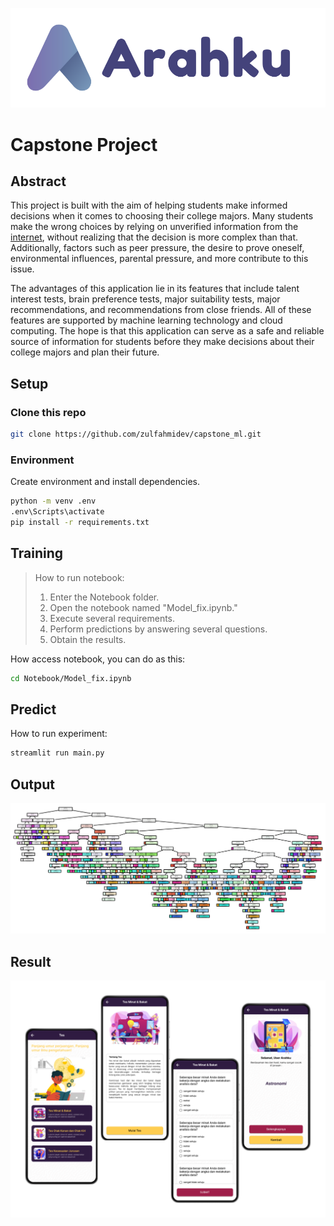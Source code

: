 ![Logo Transparent white](https://github.com/zulfahmidev/capstone_ml/blob/6298e28afa35ab2c73baefb64e965ab6c97a621d/src/public/Arahku-removebg-preview.png)

# Capstone Project

## Abstract

This project is built with the aim of helping students make informed decisions when it comes to choosing their college majors. Many students make the wrong choices by relying on unverified information from the [internet](https://www.detik.com/edu/detikpedia/d-5828770/87-persen-mahasiswa-ri-merasa-salah-jurusan-apa-sebabnya), without realizing that the decision is more complex than that. Additionally, factors such as peer pressure, the desire to prove oneself, environmental influences, parental pressure, and more contribute to this issue. 

The advantages of this application lie in its features that include talent interest tests, brain preference tests, major suitability tests, major recommendations, and recommendations from close friends. All of these features are supported by machine learning technology and cloud computing. The hope is that this application can serve as a safe and reliable source of information for students before they make decisions about their college majors and plan their future.

## Setup

### Clone this repo

```bash
git clone https://github.com/zulfahmidev/capstone_ml.git
```

### Environment

Create environment and install dependencies.

```bash
python -m venv .env
.env\Scripts\activate
pip install -r requirements.txt
```

## Training

> How to run notebook:
> 1. Enter the Notebook folder.
> 2. Open the notebook named "Model_fix.ipynb."
> 3. Execute several requirements.
> 4. Perform predictions by answering several questions.
> 5. Obtain the results.

How access notebook, you can do as this:

```bash
cd Notebook/Model_fix.ipynb
```

## Predict

How to run experiment:

```bash
streamlit run main.py
```

## Output
![image](https://github.com/zulfahmidev/capstone_ml/blob/9400176868084997096c90129134c912a9b1216e/src/public/output.png)

## Result
![Logo Transparent white](https://github.com/zulfahmidev/capstone_ml/blob/e5e7f3b25bfd8da87a9d9e3aeb3a110cb81eace0/src/public/Result.png)
